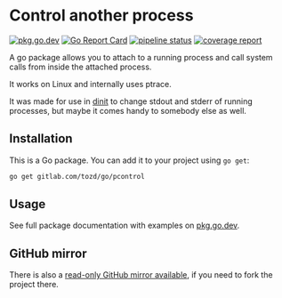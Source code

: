 # Control another process

[![pkg.go.dev](https://pkg.go.dev/badge/gitlab.com/tozd/go/pcontrol)](https://pkg.go.dev/gitlab.com/tozd/go/pcontrol)
[![Go Report Card](https://goreportcard.com/badge/gitlab.com/tozd/go/pcontrol)](https://goreportcard.com/report/gitlab.com/tozd/go/pcontrol)
[![pipeline status](https://gitlab.com/tozd/go/pcontrol/badges/main/pipeline.svg?ignore_skipped=true)](https://gitlab.com/tozd/go/pcontrol/-/pipelines)
[![coverage report](https://gitlab.com/tozd/go/pcontrol/badges/main/coverage.svg)](https://gitlab.com/tozd/go/pcontrol/-/graphs/main/charts)

A go package allows you to attach to a running process and call system calls from inside the attached process.

It works on Linux and internally uses ptrace.

It was made for use in [dinit](https://gitlab.com/tozd/dinit) to change stdout and stderr of running processes,
but maybe it comes handy to somebody else as well.

## Installation

This is a Go package. You can add it to your project using `go get`:

```sh
go get gitlab.com/tozd/go/pcontrol
```

## Usage

See full package documentation with examples on [pkg.go.dev](https://pkg.go.dev/gitlab.com/tozd/go/pcontrol#section-documentation).

## GitHub mirror

There is also a [read-only GitHub mirror available](https://github.com/tozd/go-pcontrol),
if you need to fork the project there.
